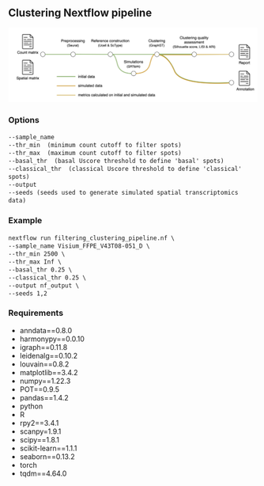 ## Clustering Nextflow pipeline

![pipeline figure](figures/clustering_nf_pipeline.png)

### Options

```
--sample_name
--thr_min  (minimum count cutoff to filter spots)
--thr_max  (maximum count cutoff to filter spots)
--basal_thr  (basal Uscore threshold to define 'basal' spots)
--classical_thr  (classical Uscore threshold to define 'classical' spots)
--output
--seeds (seeds used to generate simulated spatial transcriptomics  data)
```
### Example

```
nextflow run filtering_clustering_pipeline.nf \
--sample_name Visium_FFPE_V43T08-051_D \
--thr_min 2500 \
--thr_max Inf \
--basal_thr 0.25 \
--classical_thr 0.25 \
--output nf_output \
--seeds 1,2
```
### Requirements

- anndata==0.8.0
- harmonypy==0.0.10
- igraph==0.11.8
- leidenalg==0.10.2
- louvain==0.8.2
- matplotlib==3.4.2
- numpy==1.22.3
- POT==0.9.5
- pandas==1.4.2
- python
- R
- rpy2==3.4.1
- scanpy=1.9.1
- scipy==1.8.1
- scikit-learn==1.1.1
- seaborn==0.13.2
- torch
- tqdm==4.64.0
